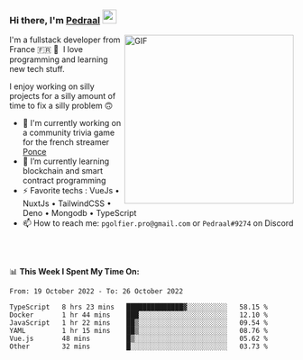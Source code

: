 ### Hi there, I'm <a href="https://pedraal.dev" target="_blank">Pedraal</a> <img src="https://media.giphy.com/media/hvRJCLFzcasrR4ia7z/giphy.gif" width="25px">
<img align="right" alt="GIF" src="https://pedraal.dev/avatar.png" width="300" height="300" />

I'm a fullstack developer from France 🇫🇷 🥖 &nbsp;I love programming and learning new
tech stuff.

I enjoy working on silly projects for a silly amount of time to fix a silly problem 🙃

- 🔭  I'm currently working on a community trivia game for the french streamer <a href="https://twitch.tv/ponce" target="_blank">Ponce</a>
- 🌱 I’m currently learning blockchain and smart contract programming
- ⚡ Favorite techs : VueJs &bull; NuxtJs &bull; TailwindCSS &bull; Deno &bull; Mongodb &bull; TypeScript
- 📫 How to reach me: `pgolfier.pro@gmail.com` or `Pedraal#9274` on Discord

<br>
<br>

📊 **This Week I Spent My Time On:**
<!--START_SECTION:waka-->

```text
From: 19 October 2022 - To: 26 October 2022

TypeScript   8 hrs 23 mins   ██████████████▓░░░░░░░░░░   58.15 %
Docker       1 hr 44 mins    ███░░░░░░░░░░░░░░░░░░░░░░   12.10 %
JavaScript   1 hr 22 mins    ██▒░░░░░░░░░░░░░░░░░░░░░░   09.54 %
YAML         1 hr 15 mins    ██▒░░░░░░░░░░░░░░░░░░░░░░   08.76 %
Vue.js       48 mins         █▒░░░░░░░░░░░░░░░░░░░░░░░   05.62 %
Other        32 mins         █░░░░░░░░░░░░░░░░░░░░░░░░   03.73 %
```

<!--END_SECTION:waka-->
